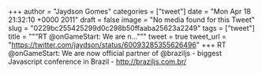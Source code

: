 
+++
author = "Jaydson Gomes"
categories = ["tweet"]
date = "Mon Apr 18 21:32:10 +0000 2011"
draft = false
image = "No media found for this Tweet"
slug = "0229bc255425299d0c298b50ffaaba25623a2249"
tags = ["tweet"]
title = """RT @onGameStart: We are n..."""
tweet = true
tweet_url = "https://twitter.com/jaydson/status/60093285355626496"
+++
RT @onGameStart: We are now official partner of @braziljs - biggest Javascript conference in Brazil - http://braziljs.com.br/

